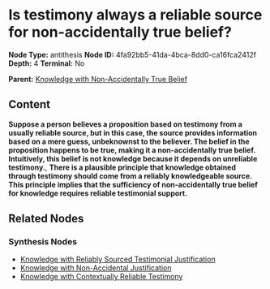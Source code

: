 # Is testimony always a reliable source for non-accidentally true belief?

**Node Type:** antithesis
**Node ID:** 4fa92bb5-41da-4bca-8dd0-ca16fca2412f
**Depth:** 4
**Terminal:** No

**Parent:** [Knowledge with Non-Accidentally True Belief](knowledge-with-non-accidentally-true-belief-synthesis-b88d35c8-897c-415f-a9db-ea5bfa358709.md)

## Content

**Suppose a person believes a proposition based on testimony from a usually reliable source, but in this case, the source provides information based on a mere guess, unbeknownst to the believer. The belief in the proposition happens to be true, making it a non-accidentally true belief. Intuitively, this belief is not knowledge because it depends on unreliable testimony.**, **There is a plausible principle that knowledge obtained through testimony should come from a reliably knowledgeable source. This principle implies that the sufficiency of non-accidentally true belief for knowledge requires reliable testimonial support.**

## Related Nodes

### Synthesis Nodes

- [Knowledge with Reliably Sourced Testimonial Justification](knowledge-with-reliably-sourced-testimonial-justification-synthesis-5aa065be-2ea6-4c3b-976a-06b27775a27d.md)
- [Knowledge with Non-Accidental Justification](knowledge-with-non-accidental-justification-synthesis-0fe66502-9301-4d9c-9565-19d711d81a79.md)
- [Knowledge with Contextually Reliable Testimony](knowledge-with-contextually-reliable-testimony-synthesis-61471e8f-f09c-45cb-8b1d-ed9c2062fb81.md)
